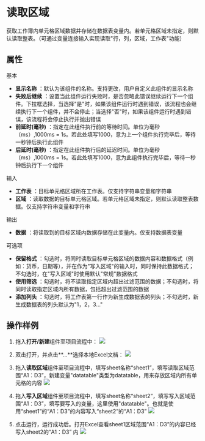 # 读取区域

获取工作簿内单元格区域数据并存储在数据表变量内。若单元格区域未指定，则默认读取整表。（可通过变量连接输入实现读取&quot;行，列，区域，工作表&quot;功能）

## 属性
基本
- **显示名称** ：默认为该组件的名称。支持更改，用户自定义此组件的显示名称
- **失败后继续** ：设置当此组件运行失败时，是否忽略此错误继续运行下一个组件。下拉框选择，当选择"是"时，如果该组件运行时遇到错误，该流程也会继续执行下一个组件，并不会停止；当选择"否"时，如果该组件运行时遇到错误，该流程将会停止执行并抛出错误
- **前延时(毫秒)** ：指定在此组件执行前的等待时间。单位为毫秒（ms）,1000ms = 1s。若此处填写1000，意为上一个组件执行完毕后，等待一秒钟后执行此组件
- **后延时(毫秒)** ：指定在此组件执行后的延迟时间。单位为毫秒（ms）,1000ms = 1s。若此处填写1000，意为此组件执行完毕后，等待一秒钟后执行下一个组件


输入

- **工作表** ：目标单元格区域所在工作表。仅支持字符串变量和字符串
- **区域** ：读取数据的目标单元格区域。若单元格区域未指定，则默认读取整表数据。仅支持字符串变量和字符串

输出

- **数据** ：将读取到的目标区域内数据存储在此变量内。仅支持数据表变量

可选项

- **保留格式** ：勾选时，将同时读取目标单元格区域的数据内容和数据格式（例如：货币，日期等），并在作为&quot;写入区域&quot;的输入时，同时保持此数据格式；不勾选时，在&quot;写入区域&quot;时使用默认&quot;常规&quot;数据格式
- **使用筛选** ：勾选时，将不读取指定区域内超出过滤范围的数据；不勾选时，将同时读取指定区域内所有数据，包括超出过滤范围的数据
- **添加列头** ：勾选时，将工作表第一行作为新生成数据表的列头；不勾选时，新生成数据表的列头默认为&quot;1，2，3…&quot;

## 操作样例

1. 拖入**打开/新建**组件至项目流程中：
![](https://docimages.blob.core.chinacloudapi.cn/images/Activities/OpenExcel1.png)

2. 双击打开，并点击**...**选择本地Excel文档：
![](https://docimages.blob.core.chinacloudapi.cn/images/Activities/OpenExcel2.png)

3. 拖入**读取区域**组件至项目流程中，填写sheet名称“sheet1”，填写读取区域范围“A1：D3”，新建变量"datatable"类型为datatable，用来存放区域内所有单元格的内容
![](https://docimages.blob.core.chinacloudapi.cn/images/Activities/ReadRange1.png)

4. 拖入**写入区域**组件至项目流程中，填写sheet名称“sheet2”，填写写入区域范围“A1：D3”，填写要写入的变量，这里使用"datatable"。也就是使用“sheet1”的“A1：D3”的内容写入“sheet2”的“A1：D3”
![](https://docimages.blob.core.chinacloudapi.cn/images/Activities/ReadRange2.png)

5. 点击运行，运行成功后。打开Excel查看sheet1区域范围“A1：D3”的内容已经写入sheet2的“A1：D3” 内
![](https://docimages.blob.core.chinacloudapi.cn/images/Activities/ReadRange3.png)